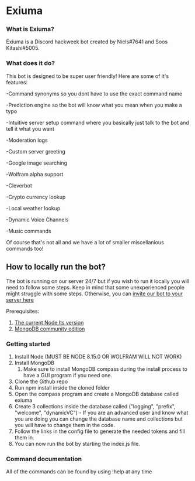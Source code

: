 # Exiuma

### What is Exiuma?

Exiuma is a Discord hackweek bot created by Niels#7641 and Soos Kitashi#5005.
### What does it do?
This bot is designed to be super user friendly! Here are some of it's features:

-Command synonyms so you dont have to use the exact command name

-Prediction engine so the bot will know what you mean when you make a typo

-Intuitive server setup command where you basically just talk to the bot and tell it what you want

-Moderation logs

-Custom server greeting

-Google image searching

-Wolfram alpha support 

-Cleverbot 

-Crypto currency lookup

-Local weather lookup

-Dynamic Voice Channels

-Music commands

Of course that's not all and we have a lot of smaller miscellanious commands too!

## How to locally run the bot?
The bot is running on our server 24/7 but if you wish to run it locally you will need to follow some steps. Keep in mind that some unexperienced people might struggle with some steps.
Otherwise, you can [invite our bot to your server here](https://discordapp.com/oauth2/authorize?client_id=592462460766650368&scope=bot&permissions=8)

Prerequisites:
1. [The current Node lts version](https://nodejs.org/en/)
2. [MongoDB community edition](https://www.mongodb.com/download-center/community)
### Getting started
1. Install Node (MUST BE NODE 8.15.0 OR WOLFRAM WILL NOT WORK)
2. Install MongoDB
    1. Make sure to install MongoDB compass during the install process to have a GUI program if you need one.
3. Clone the Github repo
4. Run npm install inside the cloned folder
5. Open the compass program and create a MongoDB database called exiuma
6. Create 3 collections inside the database called ("logging", "prefix", "welcome", "dynamicVC") - If you are an advanced user and know what you are doing you can change the database name and collections but you will have to change them in the code.
7. Follow the links in the config file to generate the needed tokens and fill them in.
8. You can now run the bot by starting the index.js file.
### Command documentation
All of the commands can be found by using !help at any time
